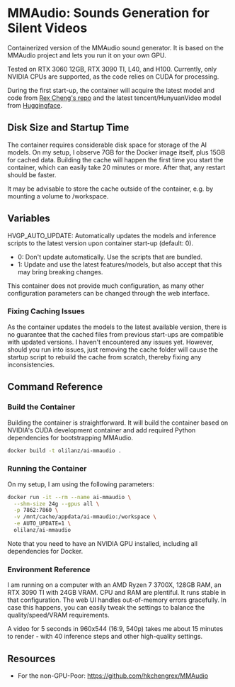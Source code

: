 # MMAudio: Sounds Generation for Silent Videos

Containerized version of the MMAudio sound generator. It is based on the MMAudio project and lets you run it on your own GPU.

Tested on RTX 3060 12GB, RTX 3090 TI, L40, and H100. Currently, only NVIDIA CPUs are supported, as the code relies on CUDA for processing.

During the first start-up, the container will acquire the latest model and code from [Rex Cheng's repo](https://github.com/hkchengrex/MMAudio) and the latest tencent/HunyuanVideo model from [Huggingface](https://huggingface.co/hkchengrex/MMAudio).

## Disk Size and Startup Time
The container requires considerable disk space for storage of the AI models. On my setup, I observe 7GB for the Docker image itself, plus 15GB for cached data. Building the cache will happen the first time you start the container, which can easily take 20 minutes or more. After that, any restart should be faster.

It may be advisable to store the cache outside of the container, e.g. by mounting a volume to /workspace.

## Variables
HVGP_AUTO_UPDATE: Automatically updates the models and inference scripts to the latest version upon container start-up (default: 0).
 - 0: Don't update automatically. Use the scripts that are bundled.
 - 1: Update and use the latest features/models, but also accept that this may bring breaking changes.

This container does not provide much configuration, as many other configuration parameters can be changed through the web interface.

### Fixing Caching Issues
As the container updates the models to the latest available version, there is no guarantee that the cached files from previous start-ups are compatible with updated versions. I haven't encountered any issues yet. However, should you run into issues, just removing the cache folder will cause the startup script to rebuild the cache from scratch, thereby fixing any inconsistencies.

## Command Reference

### Build the Container
Building the container is straightforward. It will build the container based on NVIDIA's CUDA development container and add required Python dependencies for bootstrapping MMAudio.
```bash
docker build -t olilanz/ai-mmaudio .
```

### Running the Container
On my setup, I am using the following parameters:
```bash
docker run -it --rm --name ai-mmaudio \
  --shm-size 24g --gpus all \
  -p 7862:7860 \
  -v /mnt/cache/appdata/ai-mmaudio:/workspace \
  -e AUTO_UPDATE=1 \
  olilanz/ai-mmaudio
```
Note that you need to have an NVIDIA GPU installed, including all dependencies for Docker.

### Environment Reference
I am running on a computer with an AMD Ryzen 7 3700X, 128GB RAM, an RTX 3090 TI with 24GB VRAM. CPU and RAM are plentiful. It runs stable in that configuration. The web UI handles out-of-memory errors gracefully. In case this happens, you can easily tweak the settings to balance the quality/speed/VRAM requirements.

A video for 5 seconds in 960x544 (16:9, 540p) takes me about 15 minutes to render - with 40 inference steps and other high-quality settings.

## Resources
* For the non-GPU-Poor: https://github.com/hkchengrex/MMAudio
